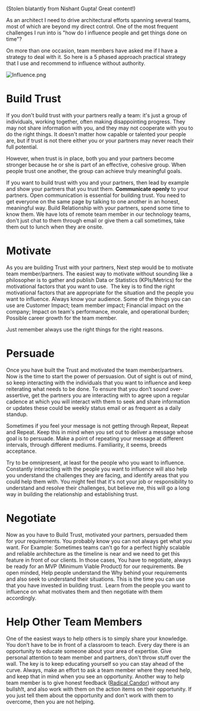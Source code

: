 (Stolen blatantly from Nishant Gupta! Great content!)


As an architect I need to drive architectural efforts spanning several teams, most of which are beyond my direct control. One of the most frequent challenges I run into is "how do I influence people and get things done on time"? 

On more than one occasion, team members have asked me if I have a strategy to deal with it. So here is a 5 phased approach practical strategy that I use and recommend to influence without authority.

![Influence.png](https://git.rockfin.com/pvarga/PersonalDocs/blob/master/General/Influence.png)


# Build Trust

If you don't build trust with your partners really a team: it's just a group of individuals, working together, often making disappointing progress. They may not share information with you, and they may not cooperate with you to do the right things. It doesn't matter how capable or talented your people are, but if trust is not there either you or your partners may never reach their full potential.

However, when trust is in place, both you and your partners become stronger because he or she is part of an effective, cohesive group. When people trust one another, the group can achieve truly meaningful goals.

If you want to build trust with you and your partners, then lead by example and show your partners that you trust them. **Communicate openly** to your partners. Open communication is essential for building trust. You need to get everyone on the same page by talking to one another in an honest, meaningful way. Build Relationship with your partners, spend some time to know them. We have lots of remote team member in our technology teams, don't just chat to them through email or give them a call sometimes, take them out to lunch when they are onsite.


# Motivate

As you are building Trust with your partners, Next step would be to motivate team member/partners.
The easiest way to motivate without sounding like a philosopher is to gather and publish Data or Statistics (KPIs/Metrics) for the motivational factors that you want to use.  The key is to find the right motivational factors that are appropriate for the situation and the people you want to influence. Always know your audience. Some of the things you can use are Customer Impact; team member impact; Financial impact on the company; Impact on team's performance, morale, and operational burden; Possible career growth for the team member.

Just remember always use the right things for the right reasons.

# Persuade

Once you have built the Trust and motivated the team member/partners. Now is the time to start the power of persuasion.
Out of sight is out of mind, so keep interacting with the individuals that you want to influence and keep reiterating what needs to be done. To ensure that you don’t sound over-assertive, get the partners you are interacting with to agree upon a regular cadence at which you will interact with them to seek and share information or updates these could be weekly status email or as frequent as a daily standup. 

Sometimes if you feel your message is not getting through Repeat, Repeat and Repeat. Keep this in mind when you set out to deliver a message whose goal is to persuade. Make a point of repeating your message at different intervals, through different mediums. Familiarity, it seems, breeds acceptance.

Try to be omnipresent, at least for the people who you want to influence. Constantly interacting with the people you want to influence will also help you understand the challenges they are facing, and identify areas that you could help them with. You might feel that it's not your job or responsibility to understand and resolve their challenges, but believe me, this will go a long way in building the relationship and establishing trust.

# Negotiate

Now as you have to Build Trust, motivated your partners, persuaded them for  your requirements. You probably know you can not always get what you want. For Example: Sometimes teams can't go for a perfect highly scalable and reliable architecture as the timeline is near and we need to get this feature in front of our clients. In those cases, You have to negotiate, always be ready for an MVP (Minimum Viable Product) for our requirements. 
Be open minded, Help people understand the Why behind your requirements and also seek to understand their situations. 
This is the time you can use that you have invested in building trust.  Learn from the people you want to influence on what motivates them and then negotiate with them accordingly.

# Help Other Team Members
One of the easiest ways to help others is to simply share your knowledge. You don’t have to be in front of a classroom to teach. Every day there is an opportunity to educate someone about your area of expertise. Give personal attention to team member and partners, don't throw stuff over the wall. The key is to keep educating yourself so you can stay ahead of the curve. Always, make an effort to ask a team member where they need help, and keep that in mind when you see an opportunity. Another way to help team member is to give honest feedback ([Radical Candor](http://firstround.com/review/radical-candor-the-surprising-secret-to-being-a-good-boss/)) without any bullsh!t, and also work with them on the action items on their opportunity. If you just tell them about the opportunity and don't work with them to overcome, then you are not helping.

